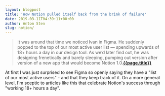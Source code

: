 ```yaml
---
layout: blogpost
title: 'How Notion pulled itself back from the brink of failure'
date: 2019-03-11T04:39:11+00:00
author: Anton Sten
slug: notion/
---
```


>It was around that time we noticed Ivan in Figma. He suddenly popped to the top of our most active user list — spending upwards of 18+ hours a day in our design tool. As we’d later find out, he was designing frenetically and barely sleeping, pumping out version after version of a new app that would become Notion 1.0.**[{{page.title}}](https://www.figma.com/blog/design-on-a-deadline-how-notion-pulled-itself-back-from-the-brink-of-failure/)**

At first I was just surprised to see Figma so openly saying they have a "list of our most active users" - and that they keep track of it. On a more general level, I'm sceptic to articles like this that celebrate Notion's success through "working 18+ hours a day". 

